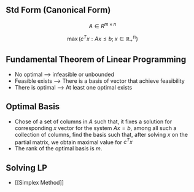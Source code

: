 ## Std Form (Canonical Form) 
$$A\in R^{m\times n}$$

$$\max(c^T x: Ax \leq b;\; x\in \mathbb{R^n_+})$$

## Fundamental Theorem of Linear Programming 
* No optimal  --> infeasible or unbounded
* Feasible exists --> There is a basis of vector that achieve feasibility
* There is optimal --> At least one optimal exists

## Optimal Basis
* Chose of a set of columns in $A$ such that, it fixes a solution for corresponding $x$ vector for the system $Ax = b$, among all such a collection of columns, find the basis such that, after solving $x$ on the partial matrix, we obtain maximal value for $c^Tx$
* The rank of the optimal basis is $m$.

## Solving LP
* [[Simplex Method]]

